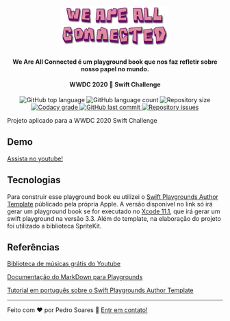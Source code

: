 <h1 align="center">
    <img alt="Be the Hero" src="./We%20Are%20All%20Connected/PlaygroundBook/PrivateResources/Title.png" width="250px" />
</h1>

<h4 align="center">
  We Are All Connected é um playground book que nos faz refletir sobre nosso papel no mundo.
</h4>
<h4 align="center">
  WWDC 2020  Swift Challenge
</h4>

<p align="center">
  <img alt="GitHub top language" src="https://img.shields.io/github/languages/top/Preddo/we-are-all-connected">
  <img alt="GitHub language count" src="https://img.shields.io/github/languages/count/Preddo/we-are-all-connected">
  <img alt="Repository size" src="https://img.shields.io/github/repo-size/Preddo/we-are-all-connected">


  <a href="https://www.codacy.com/app/lukemorales/gobarber-api?utm_source=github.com&amp;utm_medium=referral&amp;utm_content=lukemorales/gobarber-api&amp;utm_campaign=Badge_Grade">
    <img alt="Codacy grade" src="https://api.codacy.com/project/badge/Grade/1ca82febe92a47e4a9a03d6621617cc0">
  </a>
  
  <a href="https://github.com/Preddo/we-are-all-connected/commits/master">
    <img alt="GitHub last commit" src="https://img.shields.io/github/last-commit/Preddo/we-are-all-connected">
  </a>
  
  <a href="https://github.com/Preddo/we-are-all-connected/issues">
    <img alt="Repository issues" src="https://img.shields.io/github/issues/Preddo/we-are-all-connected">
  </a>
</p>

Projeto aplicado para a WWDC 2020 Swift Challenge

## Demo

[Assista no youtube!](https://www.youtube.com/watch?v=rNC6clBwlx0&t=2s)

## Tecnologias 
Para construir esse playground book eu utilizei o [Swift Playgrounds Author Template](https://developer.apple.com/download/more/?=Swift%20Playgrounds%20Author%20Template) públicado pela própria Apple. A versão disponível no link só irá gerar um playground book se for executado no [Xcode 11.1](https://developer.apple.com/download/more/?=Xcode%2011.1), que irá gerar um swift playground na versão 3.3. Além do template, na elaboração do projeto foi utilizado a biblioteca SpriteKit.

## Referências

[Biblioteca de músicas grátis do Youtube](https://www.youtube.com/audiolibrary/music?nv=1)

[Documentação do MarkDown para Playgrounds](https://developer.apple.com/library/archive/documentation/Xcode/Reference/xcode_markup_formatting_ref/index.html#//apple_ref/doc/uid/TP40016497-CH2-SW1)

[Tutorial em português sobre o Swift Playgrounds Author Template](https://www.youtube.com/watch?v=zSbsntPFVJM)

---
Feito com ♥ por Pedro Soares :wave: [Entr em contato!](https://www.linkedin.com/in/pedro-soares-0a075916a/)
